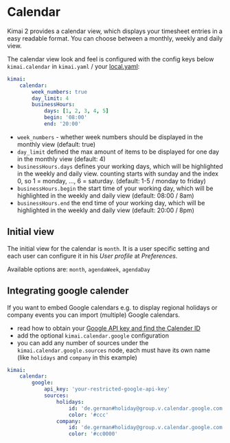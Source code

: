 # Calendar

Kimai 2 provides a calendar view, which displays your timesheet entries in a easy readable format.
You can choose between a monthly, weekly and daily view.

The calendar view look and feel is configured with the config keys below `kimai.calendar` in `kimai.yaml` / your [local.yaml](configurations.md):  

```yaml
kimai:
    calendar:
        week_numbers: true
        day_limit: 4
        businessHours:
            days: [1, 2, 3, 4, 5]
            begin: '08:00'
            end: '20:00'
```

- `week_numbers` - whether week numbers should be displayed in the monthly view (default: true)
- `day_limit` defined the max amount of items to be displayed for one day in the monthly view (default: 4)
- `businessHours.days` defines your working days, which will be highlighted in the weekly and daily view. counting starts with sunday and the index 0, so 1 = monday, ..., 6 = saturday. (default: 1-5 / monday to friday) 
- `businessHours.begin` the start time of your working day, which will be highlighted in the weekly and daily view (default: 08:00 / 8am)
- `businessHours.end` the end time of your working day, which will be highlighted in the weekly and daily view (default: 20:00 / 8pm)

## Initial view

The initial view for the calendar is `month`.
It is a user specific setting and each user can configure it in his _User profile_ at _Preferences_.  

Available options are: `month`, `agendaWeek`, `agendaDay`

## Integrating google calender

If you want to embed Google calendars e.g. to display regional holidays or company events you can import (multiple) Google calendars.

- read how to obtain your [Google API key and find the Calender ID](https://fullcalendar.io/docs/google-calendar)
- add the optional `kimai.calendar.google` configuration
- you can add any number of sources under the `kimai.calendar.google.sources` node, each must have its own name (like `holidays` and `company` in this example)

```yaml
kimai:
    calendar:
        google:
            api_key: 'your-restricted-google-api-key'
            sources:
                holidays:
                    id: 'de.german#holiday@group.v.calendar.google.com'
                    color: '#ccc'
                company:
                    id: 'de.german#holiday@group.v.calendar.google.com'
                    color: '#cc0000'
```
